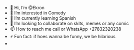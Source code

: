 - 👋 Hi, I’m @Ekron
- 👀 I’m interested in Comedy
- 🌱 I’m currently learning Spanish
- 💞️ I’m looking to collaborate on skits, memes or any comic
- 📫 How to reach me call or WhatsApp +27832320238
- ⚡ Fun fact: if hoes wanna be funny, we be hilarious
- 

<!---
Ekron21/Ekron21 is a ✨ special ✨ repository because its `README.md` (this file) appears on your GitHub profile.
You can click the Preview link to take a look at your changes.
--->
